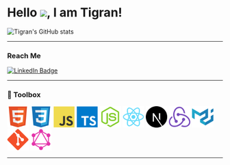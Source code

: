 # Hello <img src="https://raw.githubusercontent.com/MartinHeinz/MartinHeinz/master/wave.gif" width="30px">, I am Tigran!

![Tigran's GitHub stats](https://github-readme-stats.vercel.app/api?username=PetrosyanTigran&show_icons=true&theme=dark)

---

###     Reach Me
[![LinkedIn Badge](https://img.shields.io/badge/LinkedIn-Profile-informational?style=flat&logo=linkedin&logoColor=white&color=0D76A8)](https://www.linkedin.com/in/tpetrosyan/)

---

### 🧰 Toolbox

<img src="https://raw.githubusercontent.com/devicons/devicon/9f4f5cdb393299a81125eb5127929ea7bfe42889/icons/html5/html5-original.svg" height="50px" width="50px" alt="html logo" />  <img src="https://raw.githubusercontent.com/devicons/devicon/9f4f5cdb393299a81125eb5127929ea7bfe42889/icons/css3/css3-original.svg"  height="50px" width="50px" alt="css logo" />  <img src="https://raw.githubusercontent.com/devicons/devicon/9f4f5cdb393299a81125eb5127929ea7bfe42889/icons/javascript/javascript-original.svg"  height="50px" width="50px" alt="js logo" />  <img src="https://raw.githubusercontent.com/devicons/devicon/9f4f5cdb393299a81125eb5127929ea7bfe42889/icons/typescript/typescript-original.svg"  height="50px" width="50px" alt="ts logo" />  <img src="https://raw.githubusercontent.com/devicons/devicon/9f4f5cdb393299a81125eb5127929ea7bfe42889/icons/nodejs/nodejs-original.svg"  height="50px" width="50px" alt="node logo" /> <img src="https://raw.githubusercontent.com/devicons/devicon/9f4f5cdb393299a81125eb5127929ea7bfe42889/icons/react/react-original.svg"  height="50px" width="50px" alt="react logo" /> <img src="https://raw.githubusercontent.com/devicons/devicon/9f4f5cdb393299a81125eb5127929ea7bfe42889/icons/nextjs/nextjs-original.svg"  height="50px" width="50px" alt="next logo" /> <img src="https://raw.githubusercontent.com/devicons/devicon/9f4f5cdb393299a81125eb5127929ea7bfe42889/icons/redux/redux-original.svg"  height="50px" width="50px" alt="redux logo" /> <img src="https://raw.githubusercontent.com/devicons/devicon/9f4f5cdb393299a81125eb5127929ea7bfe42889/icons/materialui/materialui-original.svg"  height="50px" width="50px" alt="materialui logo" /> <img src="https://raw.githubusercontent.com/devicons/devicon/9f4f5cdb393299a81125eb5127929ea7bfe42889/icons/git/git-original.svg"  height="50px" width="50px" alt="git logo" /> <img src="https://raw.githubusercontent.com/devicons/devicon/9f4f5cdb393299a81125eb5127929ea7bfe42889/icons/graphql/graphql-plain.svg"  height="50px" width="50px" alt="graphql logo" />

---
